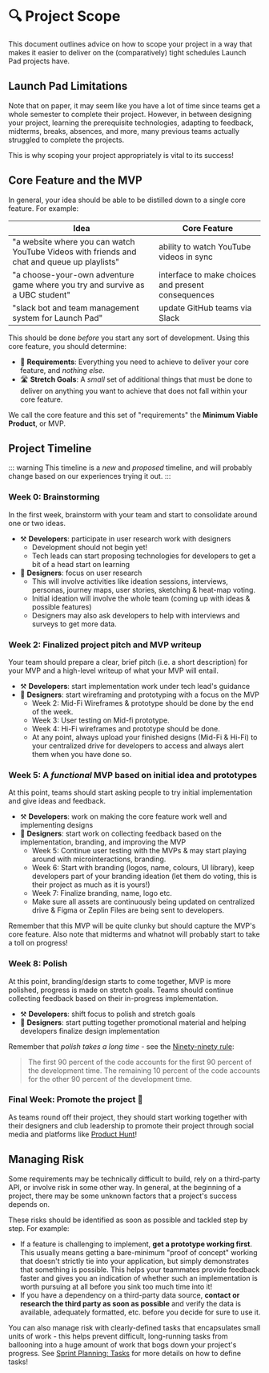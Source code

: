 # 🔍 Project Scope <Badge type="tip" text="updated"/>

This document outlines advice on how to scope your project in a way that makes it easier to deliver on the (comparatively) tight schedules Launch Pad projects have.

## Launch Pad Limitations

Note that on paper, it may seem like you have a lot of time since teams get a whole semester to complete their project. However, in between designing your project, learning the prerequisite technologies, adapting to feedback, midterms, breaks, absences, and more, many previous teams actually struggled to complete the projects.

This is why scoping your project appropriately is vital to its success!

## Core Feature and the MVP

In general, your idea should be able to be distilled down to a single core feature. For example:

| Idea | Core Feature |
|------|--------------|
| "a website where you can watch YouTube Videos with friends and chat and queue up playlists" | ability to watch YouTube videos in sync
| "a choose-your-own adventure game where you try and survive as a UBC student" | interface to make choices and present consequences
| "slack bot and team management system for Launch Pad" | update GitHub teams via Slack

This should be done *before* you start any sort of development. Using this core feature, you should determine:

* 💪 **Requirements**: Everything you need to achieve to deliver your core feature, and *nothing else*.
* 🛣 **Stretch Goals**: A *small* set of additional things that must be done to deliver on anything you want to achieve that does not fall within your core feature.

We call the core feature and this set of "requirements" the **Minimum Viable Product**, or MVP.

## Project Timeline

::: warning
This timeline is a *new* and *proposed* timeline, and will probably change based on our experiences trying it out.
:::

### Week 0: Brainstorming

In the first week, brainstorm with your team and start to consolidate around one or two ideas.

* ⚒️ **Developers**: participate in user research work with designers
  * Development should not begin yet!
  * Tech leads can start proposing technologies for developers to get a bit of a head start on learning
* 🎨 **Designers**: focus on user research
  * This will involve activities like ideation sessions, interviews, personas, journey maps, user stories, sketching & heat-map voting.
  * Initial ideation will involve the whole team (coming up with ideas & possible features)
  * Designers may also ask developers to help with interviews and surveys to get more data.

### Week 2: Finalized project pitch and MVP writeup

Your team should prepare a clear, brief pitch (i.e. a short description) for your MVP and a high-level writeup of what your MVP will entail.

* ⚒️ **Developers**: start implementation work under tech lead's guidance
* 🎨 **Designers**: start wireframing and prototyping with a focus on the MVP
  * Week 2: Mid-Fi Wireframes & prototype should be done by the end of the week.
  * Week 3: User testing on Mid-fi prototype.
  * Week 4: Hi-Fi wireframes and prototype should be done.
  * At any point, always upload your finished designs (Mid-Fi & Hi-Fi) to your centralized drive for developers to access and always alert them when you have done so.

### Week 5: A *functional* MVP based on initial idea and prototypes

At this point, teams should start asking people to try initial implementation and give ideas and feedback.

* ⚒️ **Developers**: work on making the core feature work well and implementing designs
* 🎨 **Designers**: start work on collecting feedback based on the implementation, branding, and improving the MVP
  * Week 5: Continue user testing with the MVPs & may start playing around with microinteractions, branding.
  * Week 6: Start with branding (logos, name, colours, UI library), keep developers part of your branding ideation (let them do voting, this is their project as much as it is yours!)
  * Week 7: Finalize branding, name, logo etc.
  * Make sure all assets are continuously being updated on centralized drive & Figma or Zeplin Files are being sent to developers.

Remember that this MVP will be quite clunky but should capture the MVP's core feature. Also note that midterms and whatnot will probably start to take a toll on progress!

### Week 8: Polish

At this point, branding/design starts to come together, MVP is more polished, progress is made on stretch goals. Teams should continue collecting feedback based on their in-progress implementation.

* ⚒️ **Developers**: shift focus to polish and stretch goals
* 🎨 **Designers**: start putting together promotional material and helping developers finalize design implementation

Remember that *polish takes a long time* - see the [Ninety-ninety rule](https://en.wikipedia.org/wiki/Ninety-ninety_rule):

> The first 90 percent of the code accounts for the first 90 percent of the development time. The remaining 10 percent of the code accounts for the other 90 percent of the development time.

### Final Week: Promote the project 🚀

As teams round off their project, they should start working together with their designers and club leadership to promote their project through social media and platforms like [Product Hunt](https://www.producthunt.com/)!

## Managing Risk

Some requirements may be technically difficult to build, rely on a third-party API, or involve risk in some other way. In general, at the beginning of a project, there may be some unknown factors that a project's success depends on.

These risks should be identified as soon as possible and tackled step by step. For example:

* If a feature is challenging to implement, **get a prototype working first**. This usually means getting a bare-minimum "proof of concept" working that doesn't strictly tie into your application, but simply demonstrates that something is possible. This helps your teammates provide feedback faster and gives you an indication of whether such an implementation is worth pursuing at all before you sink too much time into it!
* If you have a dependency on a third-party data source, **contact or research the third party as soon as possible** and verify the data is available, adequately formatted, etc. before you decide for sure to use it.

You can also manage risk with clearly-defined tasks that encapsulates small units of work - this helps prevent difficult, long-running tasks from ballooning into a huge amount of work that bogs down your project's progress. See [Sprint Planning: Tasks](./sprints.md#tasks) for more details on how to define tasks!
